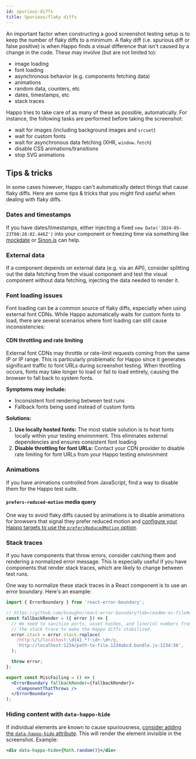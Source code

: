```yaml
---
id: spurious-diffs
title: Spurious/flaky diffs
---
```


An important factor when constructing a good screenshot testing setup is to keep
the number of flaky diffs to a minimum. A flaky diff (i.e. spurious diff or
false positive) is when Happo finds a visual difference that isn't caused by a
change in the code. These may involve (but are not limited to):

- image loading
- font loading
- asynchronous behavior (e.g. components fetching data)
- animations
- random data, counters, etc
- dates, timestamps, etc
- stack traces

Happo tries to take care of as many of these as possible, automatically. For
instance, the following tasks are performed before taking the screenshot:

- wait for images (including background images and `srcset`)
- wait for custom fonts
- wait for asynchronous data fetching (XHR, `window.fetch`)
- disable CSS animations/transitions
- stop SVG animations

## Tips & tricks

In some cases however, Happo can't automatically detect things that cause flaky
diffs. Here are some tips & tricks that you might find useful when dealing with
flaky diffs.

### Dates and timestamps

If you have dates/timestamps, either injecting a fixed
`new Date('2024-05-23T08:28:02.446Z')` into your component or freezing time via
something like [mockdate](https://www.npmjs.com/package/mockdate) or
[Sinon.js](https://sinonjs.org/) can help.

### External data

If a component depends on external data (e.g. via an API), consider splitting
out the data fetching from the visual component and test the visual component
without data fetching, injecting the data needed to render it.

### Font loading issues

Font loading can be a common source of flaky diffs, especially when using
external font CDNs. While Happo automatically waits for custom fonts to load,
there are several scenarios where font loading can still cause inconsistencies:

#### CDN throttling and rate limiting

External font CDNs may throttle or rate-limit requests coming from the same IP
or IP range. This is particularly problematic for Happo since it generates
significant traffic to font URLs during screenshot testing. When throttling
occurs, fonts may take longer to load or fail to load entirely, causing the
browser to fall back to system fonts.

**Symptoms may include:**

- Inconsistent font rendering between test runs
- Fallback fonts being used instead of custom fonts

**Solutions:**

1. **Use locally hosted fonts:** The most stable solution is to host fonts
   locally within your testing environment. This eliminates external
   dependencies and ensures consistent font loading
1. **Disable throttling for font URLs:** Contact your CDN provider to disable
   rate limiting for font URLs from your Happo testing environment

### Animations

If you have animations controlled from JavaScript, find a way to disable them
for the Happo test suite.

#### `prefers-reduced-motion` media query

One way to avoid flaky diffs caused by animations is to disable animations for
browsers that signal they prefer reduced motion and
[configure your Happo targets to use the `prefersReducedMotion` option](./configuration#target-prefersreducedmotion).

### Stack traces

If you have components that throw errors, consider catching them and rendering a
normalized error message. This is especially useful if you have components that
render stack traces, which are likely to change between test runs.

One way to normalize these stack traces in a React component is to use an error
boundary. Here's an example:

```jsx
import { ErrorBoundary } from 'react-error-boundary';

// https://github.com/bvaughn/react-error-boundary?tab=readme-ov-file#errorboundary-with-fallbackrender-prop
const fallbackRender = ({ error }) => {
  // We need to sanitize ports, asset hashes, and line/col numbers from
  // the stack trace to make the Happo diffs stabilized.
  error.stack = error.stack.replace(
    /http:\/\/localhost:\d{4}.*?:\d+:\d+/g,
    'http://localhost:1234/path-to-file.1234abcd.bundle.js:1234:56',
  );

  throw error;
};

export const MiscFailing = () => (
  <ErrorBoundary fallbackRender={fallbackRender}>
    <ComponentThatThrows />
  </ErrorBoundary>
);
```

### Hiding content with `data-happo-hide`

If individual elements are known to cause spuriousness,
[consider adding the `data-happo-hide` attribute](hiding-content.md). This will
render the element invisible in the screenshot. Example:

```jsx
<div data-happo-hide>{Math.random()}</div>
```
